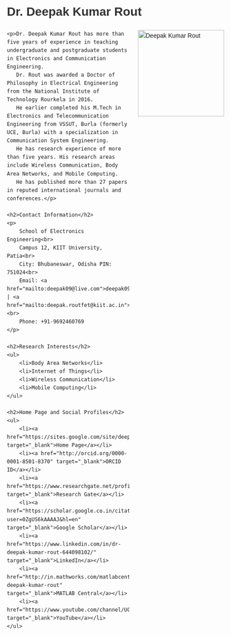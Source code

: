 <!DOCTYPE html>
<html lang="en">
<head>
    <meta charset="UTF-8">
    <meta name="viewport" content="width=device-width, initial-scale=1.0">
    <title>Dr. Deepak Kumar Rout</title>
    <style>
        body {
            font-family: Arial, sans-serif;
            line-height: 1.6;
            margin: 20px;
            padding: 20px;
        }
        img {
            float: right;
            width: 200px;
            margin-left: 20px;
        }
        h1, h2 {
            color: #333;
        }
    </style>
</head>
<body>
    <h1>Dr. Deepak Kumar Rout</h1>
    <img src="https://electronics.kiit.ac.in/wp-content/uploads/2018/11/Deepak-Kumar-Rout.jpg" alt="Deepak Kumar Rout" onerror="this.onerror=null; this.src='assets/deepak.jpg';">
    
    <p>Dr. Deepak Kumar Rout has more than five years of experience in teaching undergraduate and postgraduate students in Electronics and Communication Engineering. 
       Dr. Rout was awarded a Doctor of Philosophy in Electrical Engineering from the National Institute of Technology Rourkela in 2016. 
       He earlier completed his M.Tech in Electronics and Telecommunication Engineering from VSSUT, Burla (formerly UCE, Burla) with a specialization in Communication System Engineering. 
       He has research experience of more than five years. His research areas include Wireless Communication, Body Area Networks, and Mobile Computing. 
       He has published more than 27 papers in reputed international journals and conferences.</p>
    
    <h2>Contact Information</h2>
    <p>
        School of Electronics Engineering<br>
        Campus 12, KIIT University, Patia<br>
        City: Bhubaneswar, Odisha PIN: 751024<br>
        Email: <a href="mailto:deepak09@live.com">deepak09@live.com</a> | <a href="mailto:deepak.routfet@kiit.ac.in">deepak.routfet@kiit.ac.in</a><br>
        Phone: +91-9692460769
    </p>
    
    <h2>Research Interests</h2>
    <ul>
        <li>Body Area Networks</li>
        <li>Internet of Things</li>
        <li>Wireless Communication</li>
        <li>Mobile Computing</li>
    </ul>
    
    <h2>Home Page and Social Profiles</h2>
    <ul>
        <li><a href="https://sites.google.com/site/deepaksworld09/home" target="_blank">Home Page</a></li>
        <li><a href="http://orcid.org/0000-0001-8501-8370" target="_blank">ORCID ID</a></li>
        <li><a href="https://www.researchgate.net/profile/Deepak_Rout" target="_blank">Research Gate</a></li>
        <li><a href="https://scholar.google.co.in/citations?user=0ZgUS6kAAAAJ&hl=en" target="_blank">Google Scholar</a></li>
        <li><a href="https://www.linkedin.com/in/dr-deepak-kumar-rout-644098102/" target="_blank">LinkedIn</a></li>
        <li><a href="http://in.mathworks.com/matlabcentral/profile/authors/2431268-deepak-kumar-rout" target="_blank">MATLAB Central</a></li>
        <li><a href="https://www.youtube.com/channel/UCAcKS_SgjShhDXfFui3TQXA" target="_blank">YouTube</a></li>
    </ul>
</body>
</html>
